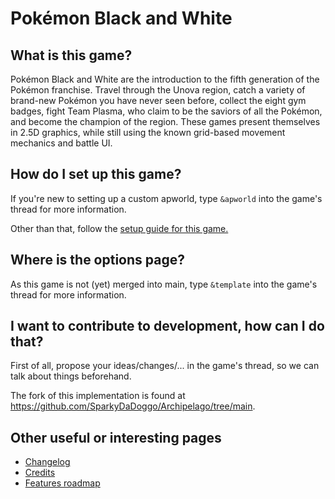# Pokémon Black and White

## What is this game?

Pokémon Black and White are the introduction to the fifth generation of the Pokémon franchise. 
Travel through the Unova region, catch a variety of brand-new Pokémon you have never seen before, 
collect the eight gym badges, fight Team Plasma, who claim to be the saviors of all the Pokémon, 
and become the champion of the region.
These games present themselves in 2.5D graphics, 
while still using the known grid-based movement mechanics and battle UI. 

## How do I set up this game?

If you're new to setting up a custom apworld, type `&apworld` into the game's thread for more information.

Other than that, follow the [setup guide for this game.](setup_en.md)

## Where is the options page?

As this game is not (yet) merged into main, type `&template` into the game's thread for more information.

## I want to contribute to development, how can I do that?

First of all, propose your ideas/changes/... in the game's thread, so we can talk about things beforehand.

The fork of this implementation is found at https://github.com/SparkyDaDoggo/Archipelago/tree/main.

## Other useful or interesting pages

- [Changelog](changelog.md)
- [Credits](credits.md)
- [Features roadmap](roadmap.md)
